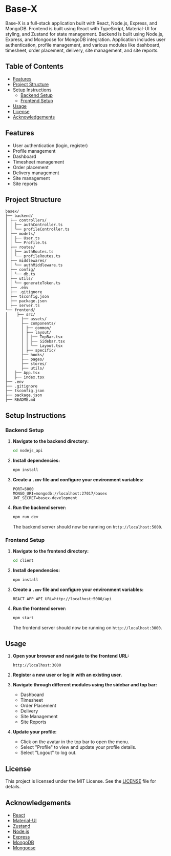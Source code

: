# Base-X

Base-X is a full-stack application built with React, Node.js, Express, and MongoDB. Frontend is built using React with TypeScript, Material-UI for styling, and Zustand for state management. Backend is built using Node.js, Express, and Mongoose for MongoDB integration. Application includes user authentication, profile management, and various modules like dashboard, timesheet, order placement, delivery, site management, and site reports.

## Table of Contents

- [Features](#features)
- [Project Structure](#project-structure)
- [Setup Instructions](#setup-instructions)
  - [Backend Setup](#backend-setup)
  - [Frontend Setup](#frontend-setup)
- [Usage](#usage)
- [License](#license)
- [Acknowledgements](#acknowledgements)

## Features

- User authentication (login, register)
- Profile management
- Dashboard
- Timesheet management
- Order placement
- Delivery management
- Site management
- Site reports

## Project Structure

``` 
basex/
├── backend/
│ ├── controllers/
│ │ ├── authController.ts
│ │ └── profileController.ts
│ ├── models/
│ │ ├── User.ts
│ │ └── Profile.ts
│ ├── routes/
│ │ ├── authRoutes.ts
│ │ └── profileRoutes.ts
│ ├── middlewares/
│ │ └── authMiddleware.ts
│ ├── config/
│ │ └── db.ts
│ ├── utils/
│ │ └── generateToken.ts
│ ├── .env
│ ├── .gitignore
│ ├── tsconfig.json
│ ├── package.json
│ ├── server.ts
└── frontend/
│    ├── src/
│      ├── assets/
│      ├── components/
│      │ ├── common/
│      │ ├── layout/
│      │ │ ├── TopBar.tsx
│      │ │ ├── Sidebar.tsx
│      │ │ └── Layout.tsx
│      │ ├── specific/
│      ├── hooks/
│      ├── pages/
│      ├── stores/
│      ├── utils/
│   ├── App.tsx
│   ├── index.tsx
├── .env
├── .gitignore
├── tsconfig.json
├── package.json
├── README.md 
```

## Setup Instructions

### Backend Setup

1. **Navigate to the backend directory:**

    ```bash
    cd nodejs_api
    ```

2. **Install dependencies:**

    ```bash
    npm install
    ```

3. **Create a `.env` file and configure your environment variables:**

    ```
    PORT=5000
    MONGO_URI=mongodb://localhost:27017/basex
    JWT_SECRET=basex-development
    ```

4. **Run the backend server:**

    ```bash
    npm run dev
    ```

    The backend server should now be running on `http://localhost:5000`.

### Frontend Setup

1. **Navigate to the frontend directory:**

    ```bash
    cd client
    ```

2. **Install dependencies:**

    ```bash
    npm install
    ```

3. **Create a `.env` file and configure your environment variables:**

    ```
    REACT_APP_API_URL=http://localhost:5000/api
    ```

4. **Run the frontend server:**

    ```bash
    npm start
    ```

    The frontend server should now be running on `http://localhost:3000`.

## Usage

1. **Open your browser and navigate to the frontend URL:**

    ```
    http://localhost:3000
    ```

2. **Register a new user or log in with an existing user.**

3. **Navigate through different modules using the sidebar and top bar:**
    - Dashboard
    - Timesheet
    - Order Placement
    - Delivery
    - Site Management
    - Site Reports

4. **Update your profile:**
    - Click on the avatar in the top bar to open the menu.
    - Select "Profile" to view and update your profile details.
    - Select "Logout" to log out.

## License

This project is licensed under the MIT License. See the [LICENSE](LICENSE) file for details.

## Acknowledgements

- [React](https://reactjs.org/)
- [Material-UI](https://mui.com/)
- [Zustand](https://github.com/pmndrs/zustand)
- [Node.js](https://nodejs.org/)
- [Express](https://expressjs.com/)
- [MongoDB](https://www.mongodb.com/)
- [Mongoose](https://mongoosejs.com/)

